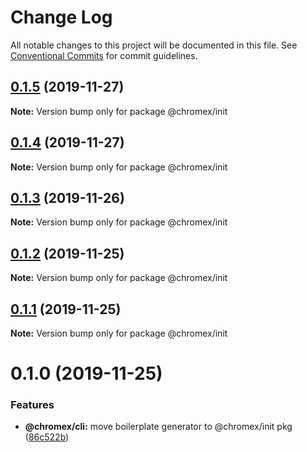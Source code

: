 # Change Log

All notable changes to this project will be documented in this file.
See [Conventional Commits](https://conventionalcommits.org) for commit guidelines.

## [0.1.5](https://github.io/bluepropane/chromex/compare/@chromex/init@0.1.4...@chromex/init@0.1.5) (2019-11-27)

**Note:** Version bump only for package @chromex/init





## [0.1.4](https://github.com/bluepropane/create-chrome-extension/compare/@chromex/init@0.1.3...@chromex/init@0.1.4) (2019-11-27)

**Note:** Version bump only for package @chromex/init





## [0.1.3](https://github.com/bluepropane/create-chrome-extension/compare/@chromex/init@0.1.2...@chromex/init@0.1.3) (2019-11-26)

**Note:** Version bump only for package @chromex/init





## [0.1.2](https://github.com/bluepropane/create-chrome-extension/compare/@chromex/init@0.1.1...@chromex/init@0.1.2) (2019-11-25)

**Note:** Version bump only for package @chromex/init





## [0.1.1](https://github.com/bluepropane/create-chrome-extension/compare/@chromex/init@0.1.0...@chromex/init@0.1.1) (2019-11-25)

**Note:** Version bump only for package @chromex/init





# 0.1.0 (2019-11-25)


### Features

* **@chromex/cli:** move boilerplate generator to @chromex/init pkg ([86c522b](https://github.com/bluepropane/create-chrome-extension/commit/86c522b2f2c2b94d79d8f171eb5f81b6435d7569))
